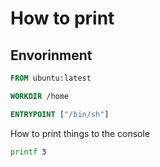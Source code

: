 # How to print

## Envorinment

```dockerfile
FROM ubuntu:latest

WORKDIR /home

ENTRYPOINT ["/bin/sh"]
```

How to print things to the console

```bash
printf 3
```